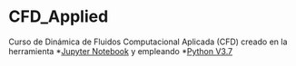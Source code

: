 # CFD_Applied
Curso de Dinámica de Fluidos Computacional Aplicada (CFD) creado en la herramienta *[Jupyter Notebook](https://jupyter.org/ "Jupyter Notebook's home page") y empleando *[Python V3.7](https://www.python.org/ "Python's home page")
